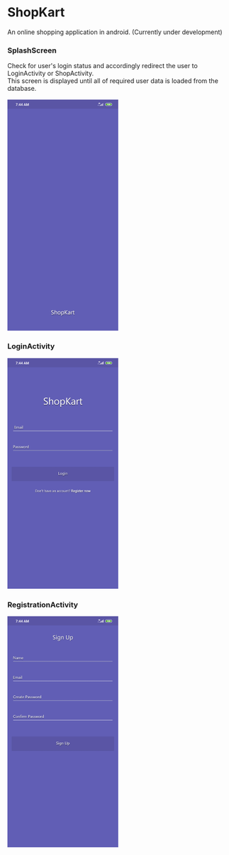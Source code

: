 # ShopKart
An online shopping application in android.
(Currently under development)

### SplashScreen
Check for user's login status and accordingly redirect the user to LoginActivity or ShopActivity.<br>
This screen is displayed until all of required user data is loaded from the database.<br><br>
<img src="https://github.com/harshh3010/ShopKart/blob/master/AppScreenshots/SplashScreen.jpg" width="250" title="SplashScreen">

### LoginActivity
<img src="https://github.com/harshh3010/ShopKart/blob/master/AppScreenshots/LoginActivity.jpg" width="250">

### RegistrationActivity
<img src="https://github.com/harshh3010/ShopKart/blob/master/AppScreenshots/RegistrationActivity.jpg" width="250">
